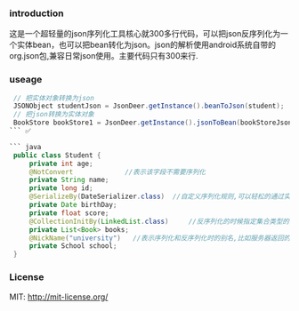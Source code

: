 ### introduction

这是一个超轻量的json序列化工具核心就300多行代码，可以把json反序列化为一个实体bean，也可以把bean转化为json。json的解析使用android系统自带的org.json包,兼容日常json使用。主要代码只有300来行.

### useage
   
   ``` java
    // 把实体对象转换为json
    JSONObject studentJson = JsonDeer.getInstance().beanToJson(student);
    // 把json转换为实体对象
    BookStore bookStore1 = JsonDeer.getInstance().jsonToBean(bookStoreJson,BookStore.class);
   ``` ✅
  
   ``` java
    public class Student {
        private int age;
        @NotConvert             //表示该字段不需要序列化
        private String name;
        private long id;
        @SerializeBy(DateSerializer.class)  //自定义序列化规则,可以轻松的通过实现Serializer接口自定义规则
        private Date birthDay;
        private float score;
        @CollectionInitBy(LinkedList.class)     //反序列化的时候指定集合类型的具体实现类型,如果不指定,所有集合类型默认会使用ArrayList
        private List<Book> books;
        @NickName("university")   //表示序列化和反序列化时的别名,比如服务器返回的字段是university 本地字段是school
        private School school;
    }
   ```

### License
   
MIT: http://mit-license.org/